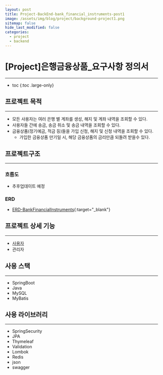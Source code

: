 ```yaml
---
layout: post
title: Project-BackEnd-bank_financial_instruments-post1
image: /assets/img/blog/project/background-project1.png
sitemap: false
hide_last_modified: false
categories:
  - project
  - backend
---
```


# [Project]은행금융상품_요구사항 정의서

---
* toc
{:toc .large-only}

## 프로젝트 목적

---

- 모든 사용자는 여러 은행 별 계좌를 생성, 해지 및 계좌 내역을 조회할 수 있다.
- 사용자들 간에 송금, 송금 취소 및 송금 내역을 조회할 수 있다.
- 금융상품(정기예금, 적금 등)들을 가입 신청, 해지 및 신청 내역을 조회할 수 있다.
  - 가입한 금융상품 만기일 시, 해당 금융상품의 금리만큼 되돌려 받을수 있다.

## 프로젝트구조

---

### 흐름도
- 추후업데이트 예정

### ERD

- [ERD-BankFinancialInstruments](https://www.erdcloud.com/d/27TPrq3n9WYPLfqLt){:target="_blank"}

## 프로젝트 상세 기능

---

- [사용자](/2022-09-16-project-backend-bank_financial_instruments_fnUser.md)
- 관리자

## 사용 스택

---

- SpringBoot
- Java
- MySQL
- MyBatis

## 사용 라이브러리

---

- SpringSecurity
- JPA
- Thymeleaf
- Validation
- Lombok
- Redis
- json
- swagger